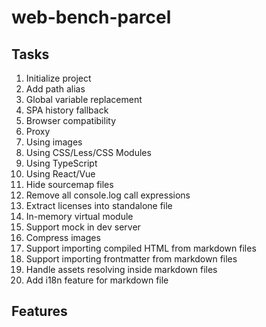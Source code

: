 # web-bench-parcel

## Tasks

1. Initialize project
2. Add path alias
3. Global variable replacement
4. SPA history fallback
5. Browser compatibility
6. Proxy
7. Using images
8. Using CSS/Less/CSS Modules
9. Using TypeScript
10. Using React/Vue
11. Hide sourcemap files
12. Remove all console.log call expressions
13. Extract licenses into standalone file
14. In-memory virtual module
15. Support mock in dev server
16. Compress images
17. Support importing compiled HTML from markdown files
18. Support importing frontmatter from markdown files
19. Handle assets resolving inside markdown files
20. Add i18n feature for markdown file

## Features

